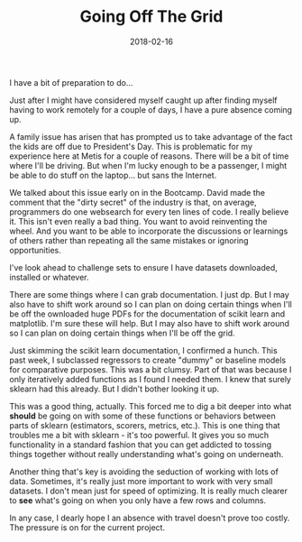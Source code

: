 ﻿---
layout: post
title: "Going Off The Grid"
date: 2018-02-16
categories: [Metis]
tags: []
---

I have a bit of preparation to do...

Just after I might have considered myself caught up after finding myself having to work remotely for a couple
of days, I have a pure absence coming up.

A family issue has arisen that has prompted us to take advantage of the fact the kids are off due to
President's Day.  This is problematic for my experience here at Metis for a couple of reasons.  There will
be a bit of time where I'll be driving.  But when I'm lucky enough to be a passenger, I might be able to
do stuff on the laptop... but sans the Internet.

We talked about this issue early on in the Bootcamp.  David made the comment that the "dirty secret" of the
industry is that, on average, programmers do one websearch for every ten lines of code.  I really believe it.
This isn't even really a bad thing.  You want to avoid reinventing the wheel.  And you want to be able to
incorporate the discussions or learnings of others rather than repeating all the same mistakes or ignoring
opportunities.

I've look ahead to challenge sets to ensure I have datasets downloaded, installed or whatever.

There are some things where I can grab documentation.  I just dp.  But I may also have to shift work around so
I can plan on doing certain things when I'll be off the ownloaded huge PDFs for the documentation 
of scikit learn and matplotlib.  I'm sure these will help.  But I may also have to shift work around so
I can plan on doing certain things when I'll be off the grid.

Just skimming the scikit learn documentation, I confirmed a hunch.  This past week, I subclassed regressors
to create "dummy" or baseline models for comparative purposes.  This was a bit clumsy.  Part of that
was because I only iteratively added functions as I found I needed them.  I knew that surely sklearn had
this already.  But I didn't bother looking it up.

This was a good thing, actually.  This forced me to dig a bit deeper into what **should** be going on
with some of these functions or behaviors between parts of sklearn (estimators, scorers, metrics, etc.).
This is one thing that troubles me a bit with sklearn - it's too powerful.  It gives you so much functionality
in a standard fashion that you can get addicted to tossing things together without really understanding
what's going on underneath.

Another thing that's key is avoiding the seduction of working with lots of data.  Sometimes, it's really
just more important to work with very small datasets.  I don't mean just for speed of optimizing.  It
is really much clearer to **see** what's going on when you only have a few rows and columns.

In any case, I dearly hope I an absence with travel doesn't prove too costly.  The pressure is on for the
current project.
